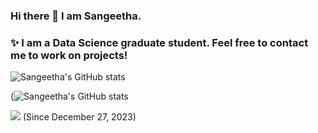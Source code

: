 ### Hi there 👋 I am Sangeetha.
### ✨ I am a Data Science graduate student. Feel free to contact me to work on projects!
<!--
**Sangeetha-007/Sangeetha-007** is a ✨ _special_ ✨ repository because its `README.md` (this file) appears on your GitHub profile.

Here are some ideas to get you started:

- 🔭 I’m currently working on ...
- 🌱 I’m currently learning ...
- 👯 I’m looking to collaborate on ...
- 🤔 I’m looking for help with ...
- 💬 Ask me about ...
- 📫 How to reach me: ...
- 😄 Pronouns: ...
- ⚡ Fun fact: ...

-->
![Sangeetha's GitHub stats](https://github-readme-streak-stats.herokuapp.com/?user=Sangeetha-007&theme=outrun)

(![Sangeetha's GitHub stats](https://github-readme-stats.vercel.app/api?username=Sangeetha-007&show_icons=true&theme=outrun&include_all_commits=true)

![](https://komarev.com/ghpvc/?username=Sangeetha-007&label=PROFILE+VIEWS&style=for-the-badge&color=blueviolet) (Since December 27, 2023)

